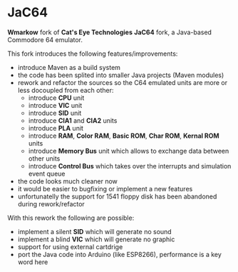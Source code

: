 # JaC64
**Wmarkow** fork of **Cat's Eye Technologies** **JaC64** fork, a Java-based Commodore 64 emulator.

This fork introduces the following features/improvements:
 * introduce Maven as a build system
 * the code has been splited into smaller Java projects (Maven modules)
 * rework and refactor the sources so the C64 emulated units are more or less docoupled from each other:
   * introduce **CPU** unit
   * introduce **VIC** unit
   * introduce **SID** unit
   * introduce **CIA1** and **CIA2** units
   * introduce **PLA** unit
   * introduce **RAM**, **Color RAM**, **Basic ROM**, **Char ROM**, **Kernal ROM** units
   * introduce **Memory Bus** unit which allows to exchange data between other units
   * introduce **Control Bus** which takes over the interrupts and simulation event queue
 * the code looks much cleaner now
 * it would be easier to bugfixing or implement a new features
 * unfortunatelly the support for 1541 floppy disk has been abandoned during rework/refactor
 
 
With this rework the following are possible:
 * implement a silent **SID** which will generate no sound
 * implement a blind **VIC** which will generate no graphic
 * support for using external cartdrige
 * port the Java code into Arduino (like ESP8266), performance is a key word here
